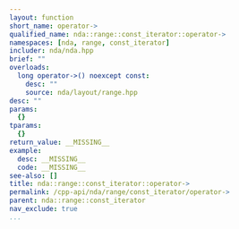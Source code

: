 ```yaml
---
layout: function
short_name: operator->
qualified_name: nda::range::const_iterator::operator->
namespaces: [nda, range, const_iterator]
includer: nda/nda.hpp
brief: ""
overloads:
  long operator->() noexcept const:
    desc: ""
    source: nda/layout/range.hpp
desc: ""
params:
  {}
tparams:
  {}
return_value: __MISSING__
example:
  desc: __MISSING__
  code: __MISSING__
see-also: []
title: nda::range::const_iterator::operator->
permalink: /cpp-api/nda/range/const_iterator/operator->
parent: nda::range::const_iterator
nav_exclude: true
...
```


